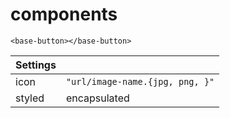 # components

```<base-button></base-button>``` 

Settings            ||
--------------------|-----------------------------------------
icon                | ```"url/image-name.{jpg, png, }"```
styled              | encapsulated
